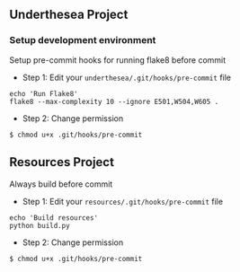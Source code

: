 ## Underthesea Project

### Setup development environment

Setup pre-commit hooks for running flake8 before commit

* Step 1: Edit your `underthesea/.git/hooks/pre-commit` file 

```
echo 'Run Flake8'
flake8 --max-complexity 10 --ignore E501,W504,W605 .
```
* Step 2: Change permission 

```
$ chmod u+x .git/hooks/pre-commit
```

## Resources Project

Always build before commit

* Step 1: Edit your `resources/.git/hooks/pre-commit` file 

```
echo 'Build resources'
python build.py
```
* Step 2: Change permission 

```
$ chmod u+x .git/hooks/pre-commit
```